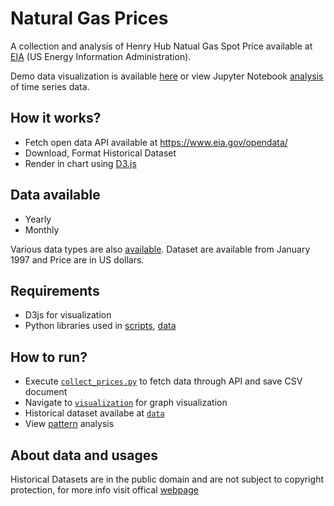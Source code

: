 # Natural Gas Prices

A collection and analysis of Henry Hub Natual Gas Spot Price available at <a href="https://www.eia.gov/dnav/ng/hist/rngwhhdD.htm">EIA</a> (US Energy Information Administration).

Demo data visualization is available <a href="https://hbvj99.github.io/natural-gas/visualization/index.html"> here</a> or view Jupyter Notebook <a href="https://github.com/hbvj99/natural-gas/blob/master/analysis/data.ipynb">analysis</a> of time series data.

## How it works?
- Fetch open data API available at https://www.eia.gov/opendata/
- Download, Format Historical Dataset
- Render in chart using <a href="https://github.com/d3/d3">D3.js</a>

## Data available
- Yearly
- Monthly

Various data types are also <a href="https://www.eia.gov/opendata/qb.php?category=714806">available</a>. Dataset are available from January 1997 and Price are in US dollars.

## Requirements
- D3js for visualization
- Python libraries used in <a href="https://github.com/hbvj99/natural-gas/tree/master/scripts">scripts</a>, <a href="https://github.com/hbvj99/natural-gas/blob/master/analysis/data.ipynb">data</a>

## How to run?
- Execute <a href="https://github.com/hbvj99/natural-gas/blob/master/scripts/collect_prices.py">```collect_prices.py```</a>	to fetch data through API and save CSV document
- Navigate to <a href="https://github.com/hbvj99/natural-gas/blob/master/visualization/daily_prices.js">```visualization```</a> for graph visualization
- Historical dataset availabe at <a href="https://github.com/hbvj99/natural-gas/tree/master/data">```data```</a>
- View <a href="https://github.com/hbvj99/natural-gas/blob/master/analysis/data.ipynb">pattern</a> analysis

## About data and usages
Historical Datasets are in the public domain and are not subject to copyright protection, for more info visit offical <a href="https://www.eia.gov/about/copyrights_reuse.php">webpage</a>
